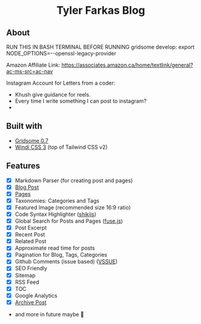 <div align="center">
    <h1>Tyler Farkas Blog</h1>
</div>

## About

RUN THIS IN BASH TERMINAL BEFORE RUNNING gridsome develop: 
export NODE_OPTIONS=--openssl-legacy-provider

Amazon Affiliate Link:
https://associates.amazon.ca/home/textlink/general?ac-ms-src=ac-nav


Instagram Account for Letters from a coder:
- Khush give guidance for reels.
- Every time I write something I can post to instagram?
- 

## Built with
- [Gridsome 0.7](https://gridsome.org/)
- [Windi CSS 3](https://windicss.org/) (top of Tailwind CSS v2)

## Features
- [x] Markdown Parser (for creating post and pages)
- [x] [Blog Post](blog)
- [x] [Pages](docs)
- [x] Taxonomies: Categories and Tags
- [x] Featured Image (recommended size 16:9 ratio)
- [x] Code Syntax Highlighter ([shikijs](https://github.com/shikijs/shiki))
- [x] Global Search for Posts and Pages ([fuse.js](https://fusejs.io/))
- [x] Post Excerpt
- [x] Recent Post
- [x] Related Post
- [x] Approximate read time for posts
- [x] Pagination for Blog, Tags, Categories
- [x] Github Comments (issue based) ([VSSUE](https://github.com/meteorlxy/vssue))
- [x] SEO Friendly
- [x] Sitemap
- [x] RSS Feed
- [x] TOC
- [x] Google Analytics
- [x] [Archive Post](blog/2021-10-18-archived.md)
- and more in future maybe 🥳